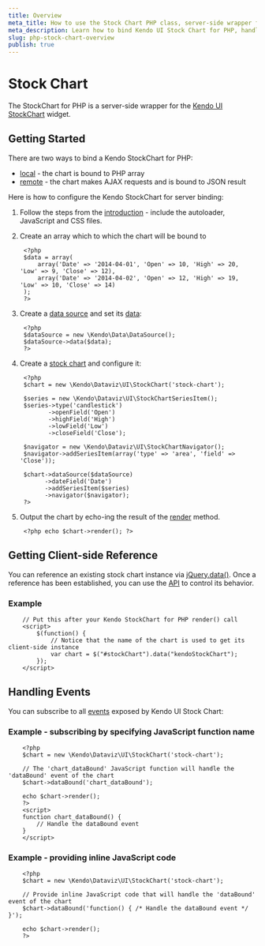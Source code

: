 ```yaml
---
title: Overview
meta_title: How to use the Stock Chart PHP class, server-side wrapper for Kendo UI Stock Chart widget
meta_description: Learn how to bind Kendo UI Stock Chart for PHP, handle Kendo UI Stock Chart Events, access an existing chart.
slug: php-stock-chart-overview
publish: true
---
```


# Stock Chart

The StockChart for PHP is a server-side wrapper for the [Kendo UI StockChart](/kendo-ui/api/dataviz/stock-chart) widget.

## Getting Started

There are two ways to bind a Kendo StockChart for PHP:

* [local](/kendo-ui/getting-started/using-kendo-with/php/widgets/chart/local-binding) - the chart is bound to PHP array
* [remote](/kendo-ui/getting-started/using-kendo-with/php/widgets/chart/remote-binding) - the chart makes AJAX requests and is bound to JSON result

Here is how to configure the Kendo StockChart for server binding:

1. Follow the steps from the [introduction](/kendo-ui/getting-started/using-kendo-with/php/introduction) - include the autoloader, JavaScript and CSS files.

1. Create an array which to which the chart will be bound to

        <?php
        $data = array(
            array('Date' => '2014-04-01', 'Open' => 10, 'High' => 20, 'Low' => 9, 'Close' => 12),
            array('Date' => '2014-04-02', 'Open' => 12, 'High' => 19, 'Low' => 10, 'Close' => 14)
        );
        ?>

1. Create a [data source](/kendo-ui/api/wrappers/php/Kendo/Data/DataSource) and set its [data](/kendo-ui/api/wrappers/php/Kendo/Data/DataSource#data):

        <?php
        $dataSource = new \Kendo\Data\DataSource();
        $dataSource->data($data);
        ?>

1. Create a [stock chart](/kendo-ui/api/wrappers/php/Kendo/Dataviz/UI/StockChart) and configure it:

        <?php
        $chart = new \Kendo\Dataviz\UI\StockChart('stock-chart');

        $series = new \Kendo\Dataviz\UI\StockChartSeriesItem();
        $series->type('candlestick')
               ->openField('Open')
               ->highField('High')
               ->lowField('Low')
               ->closeField('Close');

        $navigator = new \Kendo\Dataviz\UI\StockChartNavigator();
        $navigator->addSeriesItem(array('type' => 'area', 'field' => 'Close'));

        $chart->dataSource($dataSource)
              ->dateField('Date')
              ->addSeriesItem($series)
              ->navigator($navigator);
        ?>

1. Output the chart by echo-ing the result of the [render](/kendo-ui/api/wrappers/php/Kendo/UI/Widget#render) method.

        <?php echo $chart->render(); ?>

## Getting Client-side Reference

You can reference an existing stock chart instance via [jQuery.data()](http://api.jquery.com/jQuery.data/).
Once a reference has been established, you can use the [API](/kendo-ui/api/dataviz/stock-chart#methods) to control its behavior.

### Example

        // Put this after your Kendo StockChart for PHP render() call
        <script>
            $(function() {
                // Notice that the name of the chart is used to get its client-side instance
                var chart = $("#stockChart").data("kendoStockChart");
            });
        </script>

## Handling Events

You can subscribe to all [events](/kendo-ui/api/dataviz/stock-chart#events) exposed by Kendo UI Stock Chart:

### Example - subscribing by specifying JavaScript function name

        <?php
        $chart = new \Kendo\Dataviz\UI\StockChart('stock-chart');

        // The 'chart_dataBound' JavaScript function will handle the 'dataBound' event of the chart
        $chart->dataBound('chart_dataBound');

        echo $chart->render();
        ?>
        <script>
        function chart_dataBound() {
            // Handle the dataBound event
        }
        </script>

### Example - providing inline JavaScript code

        <?php
        $chart = new \Kendo\Dataviz\UI\StockChart('stock-chart');

        // Provide inline JavaScript code that will handle the 'dataBound' event of the chart
        $chart->dataBound('function() { /* Handle the dataBound event */ }');

        echo $chart->render();
        ?>

